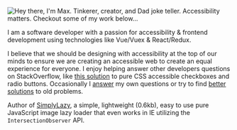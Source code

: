 ![Hey there, I'm Max. Tinkerer, creator, and Dad joke teller. Accessibility matters. Checkout some of my work below...](https://github.com/maxshuty/maxshuty/raw/master/profile-gif-animation.gif)

I am a software developer with a passion for accessibility & frontend development using technologies like Vue/Vuex & React/Redux.

I believe that we should be designing with accessibility at the top of our minds to ensure we are creating an accessible web to create an equal experience for everyone. I enjoy helping answer other developers questions on StackOverflow, like [this solution](https://stackoverflow.com/a/58570835/4826740) to pure CSS accessible checkboxes and radio buttons. Occasionally I [answer](https://stackoverflow.com/questions/67356599/the-deep-selector-is-not-working-using-sass-loader-in-my-vuejs-application) my own questions or try to find [better solutions](https://stackoverflow.com/questions/40730116/scroll-to-bottom-of-div-with-vue-js/57661780#57661780) to old problems.

Author of [SimplyLazy](https://github.com/maxshuty/simply-lazy), a simple, lightweight (0.6kb), easy to use pure JavaScript image lazy loader that even works in IE utilizing the `IntersectionObserver` API.
